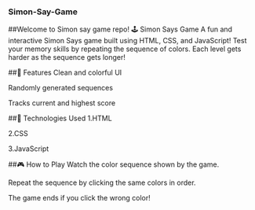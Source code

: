 ### Simon-Say-Game
##Welcome to Simon say game repo! 
🕹️ Simon Says Game
A fun and interactive Simon Says game built using HTML, CSS, and JavaScript!
Test your memory skills by repeating the sequence of colors.
Each level gets harder as the sequence gets longer!

##🚀 Features
Clean and colorful UI

Randomly generated sequences

Tracks current and highest score

##🔧 Technologies Used
1.HTML

2.CSS

3.JavaScript

##🎮 How to Play
Watch the color sequence shown by the game.

Repeat the sequence by clicking the same colors in order.

The game ends if you click the wrong color!
